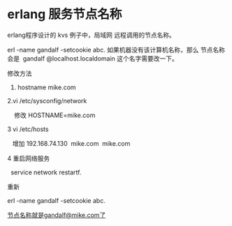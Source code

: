 # erlang 服务节点名称

erlang程序设计的 kvs 例子中，局域网 远程调用的节点名称。

erl -name gandalf -setcookie abc. 如果机器没有该计算机名称，那么 节点名称会是  gandalf @localhost.localdomain 这个名字需要改一下。

修改方法

1. hostname mike.com

2.vi /etc/sysconfig/network

    修改 HOSTNAME=mike.com

3 vi /etc/hosts

   增加 192.168.74.130  mike.com  mike.com

4 重启网络服务

  service network restartf.


重新

erl -name gandalf -setcookie abc.



节点名称就是gandalf@mike.com了

